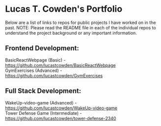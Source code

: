 # Lucas T. Cowden's Portfolio

Below are a list of links to repos for public projects I have worked on in the past.
NOTE: Please read the README file in each of the individual repos to understand the project background or any important information.

## Frontend Development:
BasicReactWebpage (Basic) - https://github.com/lucastcowden/BasicReactWebpage <br />
GymExercises (Advanced) - https://github.com/lucastcowden/GymExercises <br />

## Full Stack Development:
WakeUp-video-game (Advanced) - https://github.com/lucastcowden/WakeUp-video-game <br />
Tower Defense Game (Intermediate) - https://github.com/lucastcowden/tower-defense-2340 <br />
